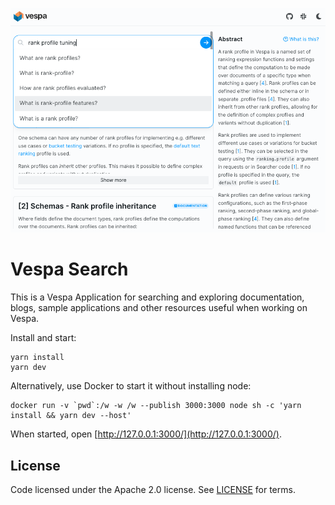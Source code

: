 <!-- Copyright Yahoo. Licensed under the terms of the Apache 2.0 license. See LICENSE in the project root. -->

![Vespa Search screenshot](vespa-search.png)

# Vespa Search

This is a Vespa Application for searching and exploring documentation, blogs,
sample applications and other resources useful when working on Vespa.

<!-- ToDo: Link to Blog post announcement when published -->

<!-- ToDo: Link here or add a search box to get people started -->

Install and start:

    yarn install
    yarn dev

Alternatively, use Docker to start it without installing node:

    docker run -v `pwd`:/w -w /w --publish 3000:3000 node sh -c 'yarn install && yarn dev --host'

When started, open [http://127.0.0.1:3000/](http://127.0.0.1:3000/).

## License

Code licensed under the Apache 2.0 license. See [LICENSE](LICENSE) for terms.
